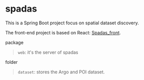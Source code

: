 # spadas

This is a Spring Boot project focus on spatial dataset discovery.

The front-end project is based on React: [Spadas_front](https://github/com/TotemSmartBus/spadas_front).


package
> `web`: it's the server of spadas 

folder
> `dataset`: stores the Argo and POI dataset.
 

